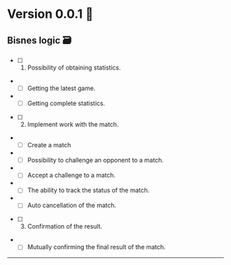 # Version 0.0.1 🏓

## Bisnes logic 🗃️

- [ ] 1. Possibility of obtaining statistics.
 - - [ ] Getting the latest game.
 - - [ ] Getting complete statistics.
- [ ] 2. Implement work with the match.
 - - [ ] Create a match
 - - [ ] Possibility to challenge an opponent to a match.
 - - [ ] Accept a challenge to a match.
 - - [ ] The ability to track the status of the match.
 - - [ ] Auto cancellation of the match.
- [ ] 3. Confirmation of the result.
 - - [ ] Mutually confirming the final result of the match.
---
